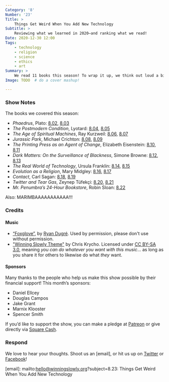 ```yaml
---
Category: '8'
Number: '23'
Title: >
    Things Get Weird When You Add New Technology
Subtitle: >
    Reviewing what we learned in 2020—and ranking what we read!
Date: 2020-12-30 12:00
Tags:
    - technology
    - religion
    - science
    - ethics
    - art
Summary: >
    We read 11 books this season! To wrap it up, we think out loud a bit about the intersecting interests of creators, users, and governments—and about how our existing epistemologies shape how we respond.
Image: TODO  # do a cover mashup!

---
```


### Show Notes

The books we covered this season:

- <cite>Phaedrus</cite>, Plato: [8.02], [8.03]
- <cite>The Postmodern Condition</cite>, Lyotard: [8.04], [8.05]
- <cite>The Age of Spiritual Machines</cite>, Ray Kurzweil: [8.06], [8.07]
- <cite>Jurassic Park</cite>, Michael Crichton: [8.08], [8.09]
- <cite>The Printing Press as an Agent of Change</cite>, Elizabeth Eisenstein: [8.10], [8.11]
- <cite>Dark Matters: On the Surveillance of Blackness</cite>, Simone Browne: [8.12], [8.13]
- <cite>The Real World of Technology</cite>, Ursula Franklin: [8.14], [8.15]
- <cite>Evolution as a Religion</cite>, Mary Midgley: [8.16], [8.17]
- <cite>Contact</cite>, Carl Sagan: [8.18], [8.19]
- <cite>Twitter and Tear Gas</cite>, Zeynep Tüfekçi: [8.20], [8.21]
- <cite>Mr. Penumbra’s 24-Hour Bookstore</cite>, Robin Sloan: [8.22]

Also: MARIMBAAAAAAAAAAA!!!

[8.02]: https://winningslowly.org/8.02/
[8.03]: https://winningslowly.org/8.03/
[8.04]: https://winningslowly.org/8.04/
[8.05]: https://winningslowly.org/8.05/
[8.06]: https://winningslowly.org/8.06/
[8.07]: https://winningslowly.org/8.07/
[8.08]: https://winningslowly.org/8.08/
[8.09]: https://winningslowly.org/8.09/
[8.10]: https://winningslowly.org/8.10/
[8.11]: https://winningslowly.org/8.11/
[8.12]: https://winningslowly.org/8.12/
[8.13]: https://winningslowly.org/8.13/
[8.14]: https://winningslowly.org/8.14/
[8.15]: https://winningslowly.org/8.15/
[8.16]: https://winningslowly.org/8.16/
[8.17]: https://winningslowly.org/8.17/
[8.18]: https://winningslowly.org/8.18/
[8.19]: https://winningslowly.org/8.19/
[8.20]: https://winningslowly.org/8.20/
[8.21]: https://winningslowly.org/8.21/
[8.22]: https://winningslowly.org/8.22/

### Credits

#### Music

- [“Foxglove”](https://ryandugre.bandcamp.com/track/foxglove), by [Ryan Dugré](https://ryandugre.com/). Used by permission, please don't use without permission.
- ["Winning Slowly Theme"](https://soundcloud.com/chriskrycho/winning-slowly) by Chris Krycho. Licensed under [CC BY-SA 3.0](https://creativecommons.org/licenses/by-sa/3.0/), meaning *you can do whatever you want with this music*… as long as you share it for others to likewise do what *they* want.

#### Sponsors

Many thanks to the people who help us make this show possible by their financial support! This month’s sponsors:

- Daniel Ellcey
- Douglas Campos
- Jake Grant
- Marnix Klooster
- Spencer Smith

If you’d like to support the show, you can make a pledge at <a href='https://www.patreon.com/winningslowly' rel='payment'>Patreon</a> or give directly via [Square Cash](https://cash.me/$winningslowly).

### Respond

We love to hear your thoughts. Shoot us an [email], or hit us up on [Twitter](https://www.twitter.com/winningslowly) or [Facebook](https://www.facebook.com/winningslowlypodcast)!

[email]: mailto:hello@winningslowly.org?subject=8.23: Things Get Weird When You Add New Technology
